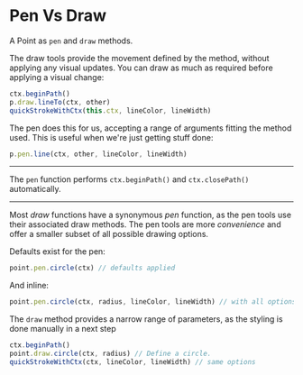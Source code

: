 # Pen Vs Draw

A Point as `pen` and `draw` methods.

The draw tools provide the movement defined by the method, without applying any
visual updates. You can draw as much as required before applying a visual change:

```js
ctx.beginPath()
p.draw.lineTo(ctx, other)
quickStrokeWithCtx(this.ctx, lineColor, lineWidth)
```

The pen does this for us, accepting a range of arguments fitting the method used.
This is useful when we're just getting stuff done:

```js
p.pen.line(ctx, other, lineColor, lineWidth)
```

---

The `pen` function performs `ctx.beginPath()` and `ctx.closePath()` automatically.

---

Most _draw_ functions have a synonymous _pen_ function, as the pen tools use their associated draw methods. The pen tools are more _convenience_ and offer a smaller subset of all possible drawing options.

Defaults exist for the pen:

```js
point.pen.circle(ctx) // defaults applied
```

And inline:

```js
point.pen.circle(ctx, radius, lineColor, lineWidth) // with all options.
```

The `draw` method provides a narrow range of parameters, as the styling is done manually in a next step

```js
ctx.beginPath()
point.draw.circle(ctx, radius) // Define a circle.
quickStrokeWithCtx(ctx, lineColor, lineWidth) // same options
```